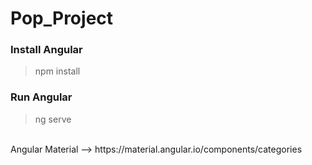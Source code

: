 # Pop_Project
### Install Angular 
> npm install
### Run Angular
> ng serve

<br>
Angular Material --> https://material.angular.io/components/categories


<!DOCTYPE html>
<html>

  <head>      
    <meta charset="utf-8">
    <meta http-equiv="X-UA-Compatible" content="IE=edge,chrome=1">
    <meta name="description" content="">
    <meta name="viewport" content="width=device-width">
  </head>    
 
  <body>
  
  </body>
</html>
